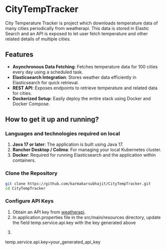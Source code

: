 # CityTempTracker

City Temperature Tracker is project which downloads temperature data of many cities periodically from weatherapi. This data is stored in Elastic Search and an API is exposed to let user fetch temperature and other related details of multiple cities.

## Features

- **Asynchronous Data Fetching**: Fetches temperature data for 100 cities every day using a scheduled task.
- **Elasticsearch Integration**: Stores weather data efficiently in Elasticsearch for quick retrieval.
- **REST API**: Exposes endpoints to retrieve temperature and related data for cities.
- **Dockerized Setup**: Easily deploy the entire stack using Docker and Docker Compose.

## How to get it up and running?

### Languages and technologies required on local

1. **Java 17 or later**: The application is built using Java 17.
2. **Rancher Desktop / Colima**: For managing your local Kubernetes cluster.
3. **Docker**: Required for running Elasticsearch and the application within containers.


### Clone the Repository

```bash
git clone https://github.com/karmakarsubhajit/CityTempTracker.git
cd CityTempTracker
```

### Configure API Keys

1. Obtain an API key from [weatherapi](https://www.weatherapi.com).
2. In application.properties file in the src/main/resources directory, update the field temp.service.api.key with the key generated above
3. ```bash
temp.service.api.key=your_generated_api_key
```
